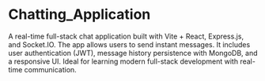 # Chatting_Application
A real-time full-stack chat application built with Vite + React, Express.js, and Socket.IO. The app allows users to send instant messages. It includes user authentication (JWT), message history persistence with MongoDB, and a responsive UI. Ideal for learning modern full-stack development with real-time communication.
